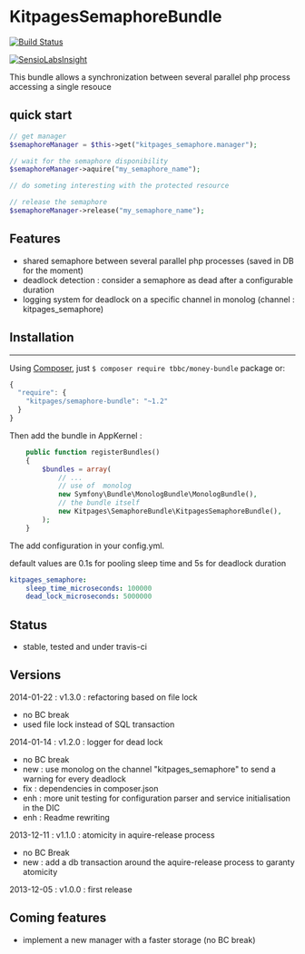 KitpagesSemaphoreBundle
=======================

[![Build Status](https://travis-ci.org/kitpages/KitpagesSemaphoreBundle.png?branch=master)](https://travis-ci.org/kitpages/KitpagesSemaphoreBundle)

[![SensioLabsInsight](https://insight.sensiolabs.com/projects/e6c4a363-630d-4036-8c73-b93407f08043/small.png)](https://insight.sensiolabs.com/projects/e6c4a363-630d-4036-8c73-b93407f08043)

This bundle allows a synchronization between several parallel php process accessing a single resouce

## quick start

```php
// get manager
$semaphoreManager = $this->get("kitpages_semaphore.manager");

// wait for the semaphore disponibility
$semaphoreManager->aquire("my_semaphore_name");

// do someting interesting with the protected resource

// release the semaphore
$semaphoreManager->release("my_semaphore_name");
```

## Features

* shared semaphore between several parallel php processes (saved in DB for the moment)
* deadlock detection : consider a semaphore as dead after a configurable duration
* logging system for deadlock on a specific channel in monolog (channel : kitpages_semaphore)

## Installation
------------

Using [Composer](http://getcomposer.org/), just `$ composer require tbbc/money-bundle` package or:

```javascript
{
  "require": {
    "kitpages/semaphore-bundle": "~1.2"
  }
}
```

Then add the bundle in AppKernel :

```php
    public function registerBundles()
    {
        $bundles = array(
            // ...
            // use of  monolog
            new Symfony\Bundle\MonologBundle\MonologBundle(),
            // the bundle itself
            new Kitpages\SemaphoreBundle\KitpagesSemaphoreBundle(),
        );
    }
```

The add configuration in your config.yml.

default values are 0.1s for pooling sleep time and 5s for deadlock duration

```yaml
kitpages_semaphore:
    sleep_time_microseconds: 100000
    dead_lock_microseconds: 5000000
```

## Status

* stable, tested and under travis-ci

## Versions

2014-01-22 : v1.3.0 : refactoring based on file lock

* no BC break
* used file lock instead of SQL transaction

2014-01-14 : v1.2.0 : logger for dead lock

* no BC break
* new : use monolog on the channel "kitpages_semaphore" to send a warning for every deadlock
* fix : dependencies in composer.json
* enh : more unit testing for configuration parser and service initialisation in the DIC
* enh : Readme rewriting

2013-12-11 : v1.1.0 : atomicity in aquire-release process

* no BC Break
* new : add a db transaction around the aquire-release process to garanty atomicity

2013-12-05 : v1.0.0 : first release

## Coming features

* implement a new manager with a faster storage (no BC break)


